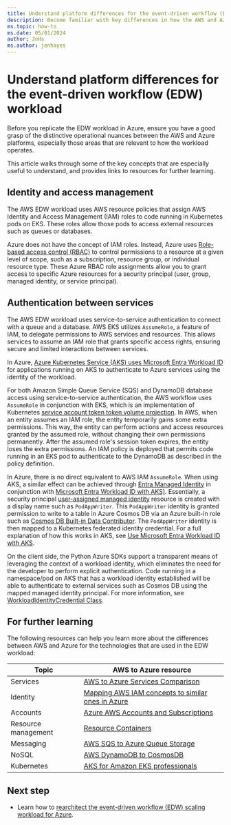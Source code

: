 ```yaml
---
title: Understand platform differences for the event-driven workflow (EDW) workload
description: Become familiar with key differences in how the AWS and Azure platforms operate that are relevant to the EDW scaling workload.
ms.topic: how-to
ms.date: 05/01/2024
author: JnHs
ms.author: jenhayes
---
```


# Understand platform differences for the event-driven workflow (EDW) workload

Before you replicate the EDW workload in Azure, ensure you have a good grasp of the distinctive operational nuances between the AWS and Azure platforms, especially those areas that are relevant to how the workload operates.

This article walks through some of the key concepts that are especially useful to understand, and provides links to resources for further learning.

## Identity and access management

The AWS EDW workload uses AWS resource policies that assign AWS Identity and Access Management (IAM) roles to code running in Kubernetes pods on EKS. These roles allow those pods to access external resources such as queues or databases.

Azure does not have the concept of IAM roles. Instead, Azure uses [Role-based access control (RBAC)](/azure/role-based-access-control/overview) to control permissions to a resource at a given level of scope, such as a subscription, resource group, or individual resource type. These Azure RBAC role assignments allow you to grant access to specific Azure resources for a security principal (user, group, managed identity, or service principal).

## Authentication between services

The AWS EDW workload uses service-to-service authentication to connect with a queue and a database. AWS EKS utilizes `AssumeRole`, a feature of IAM, to delegate permissions to AWS services and resources. This allows services to assume an IAM role that grants specific access rights, ensuring secure and limited interactions between services.

In Azure, [Azure Kubernetes Service (AKS) uses Microsoft Entra Workload ID](/azure/architecture/aws-professional/eks-to-aks/workload-identity#microsoft-entra-workload-id-for-kubernetes) for applications running on AKS to authenticate to Azure services using the identity of the workload.

For both Amazon Simple Queue Service (SQS) and DynamoDB database access using service-to-service authentication, the AWS workflow uses `AssumeRole` in conjunction with EKS, which is an implementation of Kubernetes [service account token token volume projection](https://kubernetes.io/docs/tasks/configure-pod-container/configure-service-account/#serviceaccount-token-volume-projection). In AWS, when an entity assumes an IAM role, the entity temporarily gains some extra permissions. This way, the entity can perform actions and access resources granted by the assumed role, without changing their own permissions permanently. After the assumed role's session token expires, the entity loses the extra permissions. An IAM policy is deployed that permits code running in an EKS pod to authenticate to the DynamoDB as described in the policy definition.

In Azure, there is no direct equivalent to AWS IAM `AssumeRole`. When using AKS, a similar effect can be achieved through [Entra Managed Identity](/entra/identity/managed-identities-azure-resources/overview) in conjunction with [Microsoft Entra Workload ID with AKS)](/azure/aks/workload-identity-overview). Essentially, a security principal [user-assigned managed identity](/azure/templates/microsoft.managedidentity/userassignedidentities?pivots=deployment-language-bicep) resource is created with a display name such as `PodAppWriter`. This `PodAppWriter` identity is granted permission to write to a table in Azure Cosmos DB via an Azure built-in role such as [Cosmos DB Built-in Data Contributor](/azure/cosmos-db/how-to-setup-rbac#built-in-role-definitions). The `PodAppWriter` identity is then mapped to a Kubernetes federated identity credential. For a full explanation of how this works in AKS, see [Use Microsoft Entra Workload ID with AKS](/azure/aks/workload-identity-overview?tabs=dotnet#how-it-works).

On the client side, the Python Azure SDKs support a transparent means of leveraging the context of a workload identity, which eliminates the need for the developer to perform explicit authentication. Code running in a namespace/pod on AKS that has a workload identity established will be able to authenticate to external services such as Cosmos DB using the mapped managed identity principal. For more information, see [WorkloadIdentityCredential Class](/python/api/azure-identity/azure.identity.workloadidentitycredential).

## For further learning

The following resources can help you learn more about the differences between AWS and Azure for the technologies that are used in the EDW workload:

| **Topic**  | **AWS to Azure resource**                         |
|------------|---------------------------------------------------|
| Services | [AWS to Azure Services Comparison](/azure/architecture/aws-professional/services)   |
| Identity   | [Mapping AWS IAM concepts to similar ones in Azure](https://techcommunity.microsoft.com/t5/fasttrack-for-azure/mapping-aws-iam-concepts-to-similar-ones-in-azure/ba-p/3612216) |
| Accounts | [Azure AWS Accounts and Subscriptions](/azure/architecture/aws-professional/accounts)   |
| Resource management | [Resource Containers](/azure/architecture/aws-professional/resources)   |
| Messaging | [AWS SQS to Azure Queue Storage](/azure/architecture/aws-professional/messaging#simple-queue-service)   |
| NoSQL | [AWS DynamoDB to CosmosDB](/azure/cosmos-db/nosql/dynamo-to-cosmos)   |
| Kubernetes | [AKS for Amazon EKS professionals](/azure/architecture/aws-professional/eks-to-aks/)    |

## Next step

- Learn how to [rearchitect the event-driven workflow (EDW) scaling workload for Azure](eks-edw-rearchitect.md).
